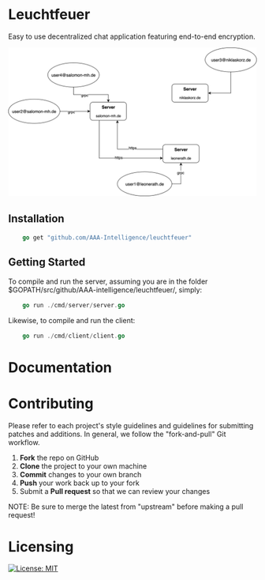 # Leuchtfeuer

Easy to use decentralized chat application featuring end-to-end encryption. 

<img src="./pictures/leuchtfeuer_concept.png"/>

## Installation

```go
    go get "github.com/AAA-Intelligence/leuchtfeuer"
```

## Getting Started

To compile and run the server, assuming you are in the folder $GOPATH/src/github/AAA-intelligence/leuchtfeuer/, simply:

```go
    go run ./cmd/server/server.go
```

Likewise, to compile and run the client:

```go
    go run ./cmd/client/client.go
```

# Documentation

# Contributing

Please refer to each project's style guidelines and guidelines for submitting patches and additions. In general, we follow the "fork-and-pull" Git workflow.

 1. **Fork** the repo on GitHub
 2. **Clone** the project to your own machine
 3. **Commit** changes to your own branch
 4. **Push** your work back up to your fork
 5. Submit a **Pull request** so that we can review your changes

NOTE: Be sure to merge the latest from "upstream" before making a pull request!

# Licensing

[![License: MIT](https://img.shields.io/badge/License-MIT-yellow.svg)](https://github.com/AAA-Intelligence/leuchtfeuer/LICENSE)

